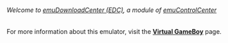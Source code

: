 ###### Welcome to [emuDownloadCenter (EDC)](https://github.com/PhoenixInteractiveNL/emuDownloadCenter/wiki/), a module of [emuControlCenter](https://github.com/PhoenixInteractiveNL/emuControlCenter/wiki/)

For more information about this emulator, visit the [**Virtual GameBoy**](https://github.com/PhoenixInteractiveNL/emuDownloadCenter/wiki/Emulator-vgb#menu) page.
